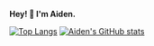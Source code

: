 **Hey! 👋  I'm Aiden.**

[![Top Langs](https://github-readme-stats.vercel.app/api/top-langs/?username=aiden-wtf&theme=dark)](https://github.com/anuraghazra/github-readme-stats)
[![Aiden's GitHub stats](https://github-readme-stats.vercel.app/api?username=aiden-wtf&theme=dark)](https://github.com/anuraghazra/github-readme-stats)

